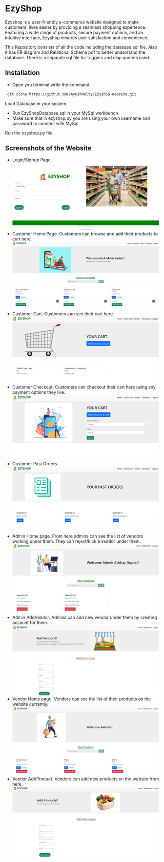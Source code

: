 
# EzyShop

Ezyshop is a user-friendly e-commerce website designed to make customers' lives easier by providing a seamless shopping experience. Featuring a wide range of products, secure payment options, and an intuitive interface, Ezyshop ensures user satisfaction and convenience.

This Repository consists of all the code including the database sql file. Also it has ER diagram and Relational Schema pdf to better understand the database. There is a separate sql file for triggers and olap queries used.



## Installation

- Open you terminal write the command

```bash
 git clone https://github.com/AyushMelty/Ezyshop-Website.git
```

Load Database in your system

- Run EzyShopDatabase.sql in your MySql workbench
- Make sure that in ezyshop.py you are using your own username and password to connect with MySql.

Run the ezyshop.py file.
## Screenshots of the Website
- Login/Signup Page
![Example Image](screenshots/login.png)
- Customer Home Page. Customers can browse and add their products to cart here.
![Example Image](screenshots/customerhome.png)
- Customer Cart. Customers can see their cart here.
![Example Image](screenshots/customercart.png)
- Customer Checkout. Customers can checkout their cart here using any payment options they like.
![Example Image](screenshots/customercheckout.png)
- Customer Past Orders.
![Example Image](screenshots/customerpastorders.png)
- Admin Home page. From here admins can see the list of vendors working under them. They can reject/kick a vendor under them.
![Example Image](screenshots/adminhome.png)
- Admin AddVendor. Admins can add new vendor under them by creating account for them.
![Example Image](screenshots/adminaddvendor.png)
- Vendor Home page. Vendors can see the list of their products on the website currently.
![Example Image](screenshots/vendorhome.png)
- Vendor AddProduct. Vendors can add new products on the website from here.
![Example Image](screenshots/vendoraddproduct.png)
